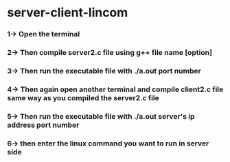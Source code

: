 # server-client-lincom
### 1-> Open the terminal  <br />
### 2-> Then compile server2.c file using g++ file name [option]  <br />
### 3-> Then run the executable file with ./a.out port number  <br />
### 4-> Then again open another terminal and compile client2.c file same way as you compiled the server2.c file  <br />
### 5-> Then run the executable file with ./a.out server's ip address port number  <br />
### 6-> then enter the linux command you want to run in server side   <br />
